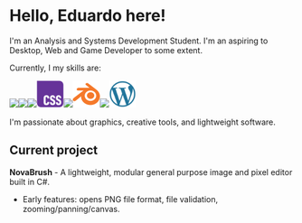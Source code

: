 # Hello, Eduardo here!

I'm an Analysis and Systems Development Student. I'm an aspiring to Desktop, Web and Game Developer to some extent.

Currently, I my skills are:

<img src="https://raw.githubusercontent.com/danielcranney/readme-generator/main/public/icons/skills/javascript-colored.svg" height="48"><img src="https://raw.githubusercontent.com/danielcranney/readme-generator/main/public/icons/skills/python-colored.svg" height="48"><img src="https://raw.githubusercontent.com/danielcranney/profileme-dev/refs/heads/main/public/icons/skills/html5.svg" height="48"><img src="https://raw.githubusercontent.com/danielcranney/profileme-dev/refs/heads/main/public/icons/skills/css3-colored.svg" height="48"><img src="https://raw.githubusercontent.com/danielcranney/profileme-dev/refs/heads/main/public/icons/skills/java-colored.svg" height="48"><img src="https://raw.githubusercontent.com/danielcranney/profileme-dev/refs/heads/main/public/icons/skills/blender-colored.svg" height="48"><img src="https://raw.githubusercontent.com/danielcranney/profileme-dev/refs/heads/main/public/icons/skills/c-colored.svg" height="48"><img src="https://raw.githubusercontent.com/danielcranney/profileme-dev/refs/heads/main/public/icons/skills/wordpress-colored.svg" height="48"> 

I'm passionate about graphics, creative tools, and lightweight software.

## Current project
**NovaBrush** - A lightweight, modular general purpose image and pixel editor built in C#.
- Early features: opens PNG file format, file validation, zooming/panning/canvas.
